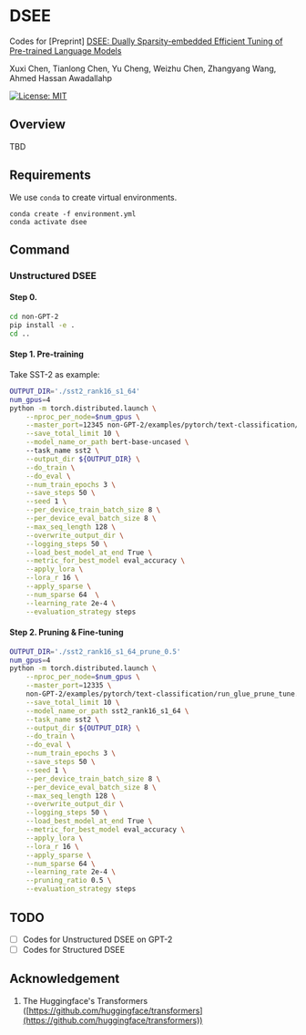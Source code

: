 # DSEE


Codes for [Preprint] [DSEE: Dually Sparsity-embedded Efficient Tuning of Pre-trained Language Models](https://arxiv.org/abs/2111.00160)

Xuxi Chen, Tianlong Chen, Yu Cheng, Weizhu Chen, Zhangyang Wang, Ahmed Hassan Awadallahp

[![License: MIT](https://img.shields.io/badge/License-MIT-green.svg)](https://opensource.org/licenses/MIT)

## Overview
TBD
## Requirements

We use `conda` to create virtual environments. 
```{bash}
conda create -f environment.yml
conda activate dsee
```

## Command

### Unstructured DSEE
#### Step 0.

```bash
cd non-GPT-2
pip install -e .
cd ..
```

#### Step 1. Pre-training

Take SST-2 as example:
```bash
OUTPUT_DIR='./sst2_rank16_s1_64'
num_gpus=4
python -m torch.distributed.launch \
    --nproc_per_node=$num_gpus \
    --master_port=12345 non-GPT-2/examples/pytorch/text-classification/run_glue.py \
    --save_total_limit 10 \
    --model_name_or_path bert-base-uncased \ 
    --task_name sst2 \
    --output_dir ${OUTPUT_DIR} \
    --do_train \
    --do_eval \
    --num_train_epochs 3 \
    --save_steps 50 \
    --seed 1 \
    --per_device_train_batch_size 8 \
    --per_device_eval_batch_size 8 \
    --max_seq_length 128 \
    --overwrite_output_dir \
    --logging_steps 50 \
    --load_best_model_at_end True \
    --metric_for_best_model eval_accuracy \
    --apply_lora \
    --lora_r 16 \
    --apply_sparse \
    --num_sparse 64  \
    --learning_rate 2e-4 \
    --evaluation_strategy steps 
```
#### Step 2. Pruning & Fine-tuning
```bash
OUTPUT_DIR='./sst2_rank16_s1_64_prune_0.5'
num_gpus=4
python -m torch.distributed.launch \
    --nproc_per_node=$num_gpus \
    --master_port=12335 \
    non-GPT-2/examples/pytorch/text-classification/run_glue_prune_tune.py \
    --save_total_limit 10 \
    --model_name_or_path sst2_rank16_s1_64 \
    --task_name sst2 \
    --output_dir ${OUTPUT_DIR} \
    --do_train \
    --do_eval \
    --num_train_epochs 3 \
    --save_steps 50 \
    --seed 1 \
    --per_device_train_batch_size 8 \
    --per_device_eval_batch_size 8 \
    --max_seq_length 128 \
    --overwrite_output_dir \
    --logging_steps 50 \
    --load_best_model_at_end True \
    --metric_for_best_model eval_accuracy \
    --apply_lora \
    --lora_r 16 \
    --apply_sparse \
    --num_sparse 64 \
    --learning_rate 2e-4 \
    --pruning_ratio 0.5 \
    --evaluation_strategy steps
```

## TODO
- [ ] Codes for Unstructured DSEE on GPT-2
- [ ] Codes for Structured DSEE

## Acknowledgement

1. The Huggingface's Transformers ([https://github.com/huggingface/transformers](https://github.com/huggingface/transformers))